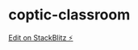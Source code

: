 # coptic-classroom

[Edit on StackBlitz ⚡️](https://stackblitz.com/edit/nativescript-stackblitz-templates-qgpvou)